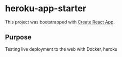 # heroku-app-starter

This project was bootstrapped with [Create React App](https://github.com/facebook/create-react-app).


## Purpose

Testing live deployment to the web with Docker, heroku
